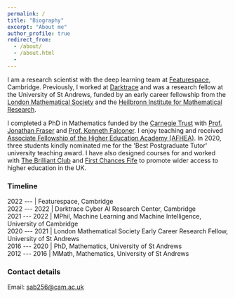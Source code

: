 ```yaml
---
permalink: /
title: "Biography"
excerpt: "About me"
author_profile: true
redirect_from:
  - /about/
  - /about.html
  -
---
```

 I am a research scientist with the deep learning team at [Featurespace](https://www.featurespace.com/), Cambridge. Previously, I worked at [Darktrace](https://darktrace.com/research) and was a research fellow at the University of St Andrews, funded by an early career fellowship from the [London Mathematical Society](https://www.lms.ac.uk/) and the [Heilbronn Institute for Mathematical Research](https://heilbronn.ac.uk/).

I completed a PhD in Mathematics funded by the [Carnegie Trust](https://www.carnegie-trust.org/) with [Prof. Jonathan Fraser](http://www.mcs.st-andrews.ac.uk/~jmf32/) and [Prof. Kenneth Falconer](http://www.mcs.st-and.ac.uk/~kenneth/). I enjoy teaching and received [Associate Fellowship of the Higher Education Academy (AFHEA)](https://stuartburrell.github.io/files/cert-afhea.pdf). In 2020, three students kindly nominated me for the 'Best Postgraduate Tutor' university teaching award. I have also designed courses for and worked with [The Brilliant Club](https://thebrilliantclub.org/) and [First Chances Fife](https://www.firstchancesfife.ac.uk/) to promote wider access to higher education in the UK.

### Timeline
2022 ---   | Featurespace, Cambridge  
2022 --- 2022  | Darktrace Cyber AI Research Center, Cambridge  
2021 --- 2022  | MPhil, Machine Learning and Machine Intelligence, University of Cambridge  
2020 --- 2021  | London Mathematical Society Early Career Research Fellow, University of St Andrews  
2016 --- 2020  | PhD, Mathematics, University of St Andrews  
2012 --- 2016  | MMath, Mathematics, University of St Andrews  

### Contact details

Email: sab256@cam.ac.uk
